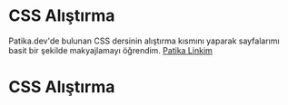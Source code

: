 # CSS Alıştırma
Patika.dev'de bulunan CSS dersinin alıştırma kısmını yaparak sayfalarımı basit bir şekilde makyajlamayı öğrendim.
[Patika Linkim](https://app.patika.dev/yilmazaladagli)

# CSS Alıştırma
